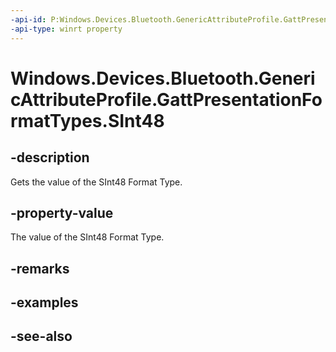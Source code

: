 ```yaml
---
-api-id: P:Windows.Devices.Bluetooth.GenericAttributeProfile.GattPresentationFormatTypes.SInt48
-api-type: winrt property
---
```


<!-- Property syntax
public byte SInt48 { get; }
-->

# Windows.Devices.Bluetooth.GenericAttributeProfile.GattPresentationFormatTypes.SInt48

## -description
Gets the value of the SInt48 Format Type.

## -property-value
The value of the SInt48 Format Type.

## -remarks

## -examples

## -see-also
